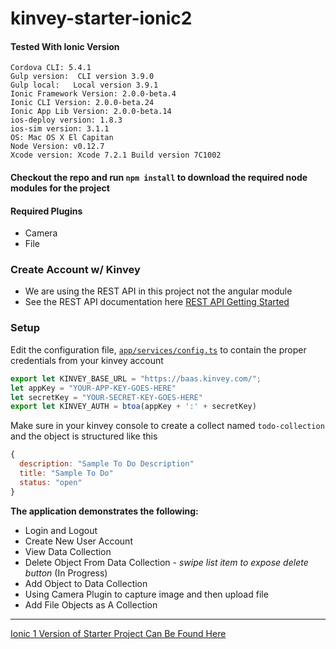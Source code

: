 # kinvey-starter-ionic2

#### Tested With Ionic Version 
```
Cordova CLI: 5.4.1
Gulp version:  CLI version 3.9.0
Gulp local:   Local version 3.9.1
Ionic Framework Version: 2.0.0-beta.4
Ionic CLI Version: 2.0.0-beta.24
Ionic App Lib Version: 2.0.0-beta.14
ios-deploy version: 1.8.3
ios-sim version: 3.1.1
OS: Mac OS X El Capitan
Node Version: v0.12.7
Xcode version: Xcode 7.2.1 Build version 7C1002
```

#### Checkout the repo and run `npm install` to download the required node modules for the project

#### Required Plugins
* Camera
* File

### Create Account w/ Kinvey
* We are using the REST API in this project not the angular module
* See the REST API documentation here [REST API Getting Started](http://devcenter.kinvey.com/rest/guides/getting-started)

### Setup
Edit the configuration file, [`app/services/config.ts`](https://github.com/aaronksaunders/kinvey-starter-ionic2/blob/master/app/services/config.ts) to contain the proper credentials from your kinvey account

```Javascript
export let KINVEY_BASE_URL = "https://baas.kinvey.com/";
let appKey = "YOUR-APP-KEY-GOES-HERE"
let secretKey = "YOUR-SECRET-KEY-GOES-HERE"
export let KINVEY_AUTH = btoa(appKey + ':' + secretKey)
```

Make sure in your kinvey console to create a collect named `todo-collection` and the object is structured like this
```Javascript
{
  description: "Sample To Do Description"
  title: "Sample To Do"
  status: "open"
}
```

**The application demonstrates the following:**
* Login and Logout
* Create New User Account
* View Data Collection
* Delete Object From Data Collection - *swipe list item to expose delete button* (In Progress)
* Add Object to Data Collection
* Using Camera Plugin to capture image and then upload file
* Add File Objects as A Collection

---
[Ionic 1 Version of Starter Project Can Be Found Here](https://github.com/aaronksaunders/kinvey-starter-ionic)
